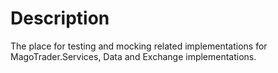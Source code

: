 # Description
The place for testing and mocking related implementations for MagoTrader.Services, Data and  Exchange implementations.